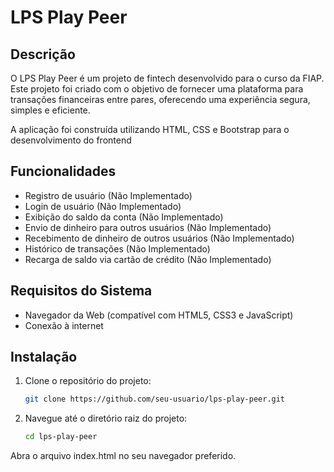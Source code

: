 # LPS Play Peer

## Descrição

O LPS Play Peer é um projeto de fintech desenvolvido para o curso da FIAP. Este projeto foi criado com o objetivo de fornecer uma plataforma para transações financeiras entre pares, oferecendo uma experiência segura, simples e eficiente.

A aplicação foi construída utilizando HTML, CSS e Bootstrap para o desenvolvimento do frontend

## Funcionalidades

- Registro de usuário (Não Implementado)
- Login de usuário (Não Implementado)
- Exibição do saldo da conta (Não Implementado)
- Envio de dinheiro para outros usuários (Não Implementado)
- Recebimento de dinheiro de outros usuários (Não Implementado)
- Histórico de transações (Não Implementado)
- Recarga de saldo via cartão de crédito (Não Implementado)

## Requisitos do Sistema

- Navegador da Web (compatível com HTML5, CSS3 e JavaScript)
- Conexão à internet

## Instalação

1. Clone o repositório do projeto:

   ```bash
   git clone https://github.com/seu-usuario/lps-play-peer.git
   ```

2. Navegue até o diretório raiz do projeto:

   ```bash
   cd lps-play-peer
   ```

Abra o arquivo index.html no seu navegador preferido.
